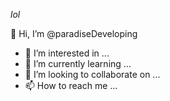 
*lol*

🤍 Hi, I’m @paradiseDeveloping
- 👀 I’m interested in ...
- 🌱 I’m currently learning ...
- 💞️ I’m looking to collaborate on ...
- 📫 How to reach me ...

<!---
paradiseDeveloping/paradiseDeveloping is a ✨ special ✨ repository because its `README.md` (this file) appears on your GitHub profile.
You can click the Preview link to take a look at your changes.
--->
